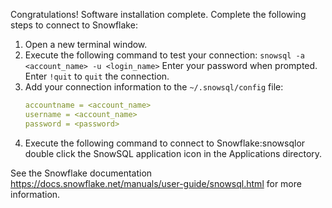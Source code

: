 Congratulations! Software installation complete.
Complete the following steps to connect to Snowflake:
1.	Open a new terminal window.
2.	Execute the following command to test your connection:
    `snowsql -a <account_name> -u <login_name>`
    Enter your password when prompted. Enter `!quit` to `quit` the connection.
3.	Add your connection information to the `~/.snowsql/config` file:
    ```yml
    accountname = <account_name>
    username = <account_name>
    password = <password>
    ```
4.	Execute the following command to connect to Snowflake:snowsqlor double click the SnowSQL application icon in the Applications directory.

See the Snowflake documentation https://docs.snowflake.net/manuals/user-guide/snowsql.html for more information.